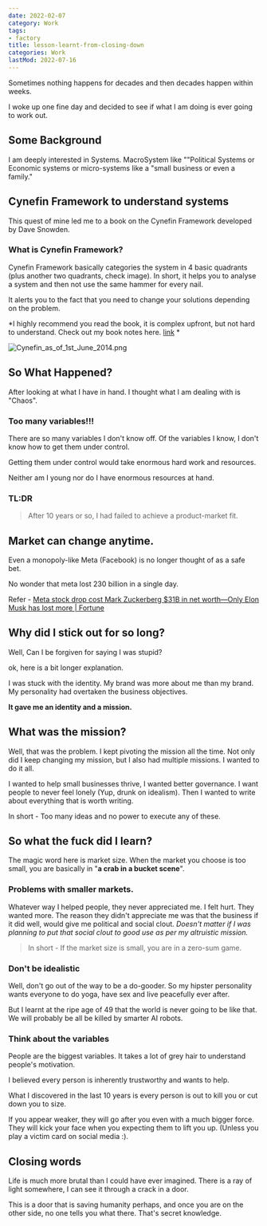 ```yaml
---
date: 2022-02-07
category: Work
tags:
- factory
title: lesson-learnt-from-closing-down
categories: Work
lastMod: 2022-07-16
---
```

Sometimes nothing happens for decades and then decades happen within weeks.

I woke up one fine day and decided to see if what I am doing is ever going to work out.

## Some Background

I am deeply interested in Systems. MacroSystem like ""Political Systems or Economic systems or micro-systems like a "small business or even a family."

## Cynefin Framework to understand systems

This quest of mine led me to a book on the Cynefin Framework developed by Dave Snowden.

### What is Cynefin Framework?

Cynefin Framework basically categories the system in 4 basic quadrants (plus another two quadrants, check image). In short, it helps you to analyse a system and then not use the same hammer for every nail.

It alerts you to the fact that you need to change your solutions depending on the problem.

*I highly recommend you read the book, it is complex upfront, but not hard to understand. Check out my book notes here. [link](https://noisy-ton-866.notion.site/Cynefin-Weaving-Sense-Making-Into-the-Fabric-of-Our-World-144f1d31d51e4b8d8efc225d75d5c87d) *



![Cynefin_as_of_1st_June_2014.png](https://manojnayak.mataroa.blog/images/614b7341.png)

## So What Happened?

After looking at what I have in hand. I thought what I am dealing with is "Chaos".

### Too many variables!!!

There are so many variables I don't know off. Of the variables I know, I don't know how to get them under control.

Getting them under control would take enormous hard work and resources.

Neither am I young nor do I have enormous resources at hand.

### TL:DR

> After 10 years or so, I had failed to achieve a product-market fit.

## Market can change anytime.

Even a monopoly-like Meta (Facebook) is no longer thought of as a safe bet.

No wonder that meta lost 230 billion in a single day.

Refer - [Meta stock drop cost Mark Zuckerberg $31B in net worth—Only Elon Musk has lost more | Fortune](https://fortune.com/2022/02/04/meta-facebook-stock-drop-mark-zuckerberg-net-worth-elon-musk/)

## Why did I stick out for so long?

Well, Can I be forgiven for saying I was stupid?

ok, here is a bit longer explanation.

I was stuck with the identity. My brand was more about me than my brand. My personality had overtaken the business objectives.

**It gave me an identity and a mission.**

## What was the mission?

Well, that was the problem. I kept pivoting the mission all the time. Not only did I keep changing my mission, but I also had multiple missions. I wanted to do it all.

I wanted to help small businesses thrive, I wanted better governance. I want people to never feel lonely (Yup, drunk on idealism). Then I wanted to write about everything that is worth writing.

In short - Too many ideas and no power to execute any of these.

## So what the fuck did I learn?

The magic word here is market size. When the market you choose is too small, you are basically in "**a crab in a bucket scene**".

### Problems with smaller markets.

Whatever way I helped people, they never appreciated me. I felt hurt. They wanted more. The reason they didn't appreciate me was that the business if it did well, would give me political and social clout. *Doesn't matter if I was planning to put that social clout to good use as per my altruistic mission.*

> In short - If the market size is small, you are in a zero-sum game.

### Don't be idealistic

Well, don't go out of the way to be a do-gooder. So my hipster personality wants everyone to do yoga, have sex and live peacefully ever after.

But I learnt at the ripe age of 49 that the world is never going to be like that. We will probably be all be killed by smarter AI robots.

### Think about the variables

People are the biggest variables. It takes a lot of grey hair to understand people's motivation.

I believed every person is inherently trustworthy and wants to help.

What I discovered in the last 10 years is every person is out to kill you or cut down you to size.

If you appear weaker, they will go after you even with a much bigger force. They will kick your face when you expecting them to lift you up. (Unless you play a victim card on social media :).

## Closing words

Life is much more brutal than I could have ever imagined. There is a ray of light somewhere, I can see it through a crack in a door.

This is a door that is saving humanity perhaps, and once you are on the other side, no one tells you what there. That's secret knowledge.
